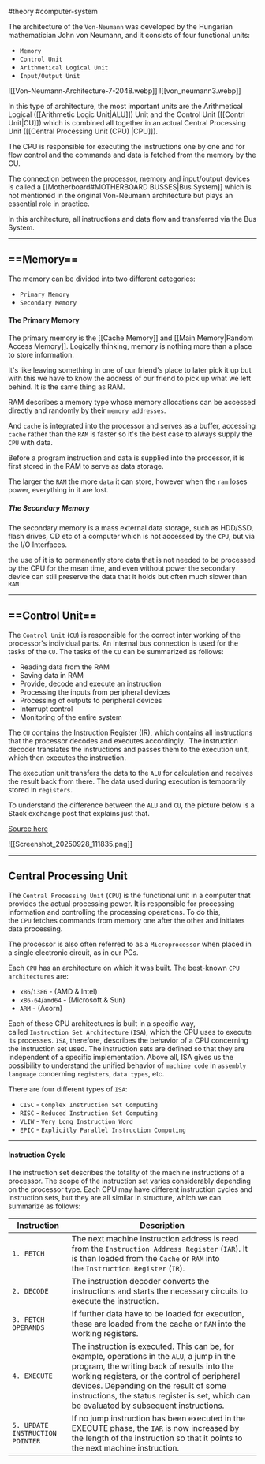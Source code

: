 #theory #computer-system 


The architecture of the `Von-Neumann` was developed by the Hungarian mathematician John von Neumann, and it consists of four functional units:

- `Memory`
- `Control Unit`
- `Arithmetical Logical Unit`
- `Input/Output Unit`



![[Von-Neumann-Architecture-7-2048.webp]]
![[von_neumann3.webp]]


In this type of architecture, the most important units are the Arithmetical Logical ([[Arithmetic Logic Unit|ALU]]) Unit and the Control Unit ([[Contrl Unit|CU]]) which is combined all together in an actual Central Processing Unit ([[Central Processing Unit (CPU) |CPU]]).


The CPU is responsible for executing the instructions one by one and for flow control and the commands and data is fetched from the memory by the CU.

The connection between the processor, memory and input/output devices is called a [[Motherboard#MOTHERBOARD BUSSES|Bus System]] which is not mentioned in the original Von-Neumann architecture but plays an essential role in practice.

In this architecture, all instructions and data flow and transferred via the Bus System.

---
## ==Memory==

The memory can be divided into two different categories:

- `Primary Memory`
- `Secondary Memory`

#### The Primary Memory 

The primary memory is the [[Cache Memory]] and [[Main Memory|Random Access Memory]]. Logically thinking, memory is nothing more than a place to store information. 

It's like leaving something in one of our friend's place to later pick it up but with this we have to know the address of our friend to pick up what we left behind. It is the same thing as RAM.

RAM describes a memory type whose memory allocations can be accessed directly and randomly by their `memory addresses`.

And `cache` is integrated into the processor and serves as a buffer, accessing `cache` rather than the `RAM` is faster so it's the best case to always supply the `CPU` with data.

Before a program instruction and data is supplied into the processor, it is first stored in the RAM to serve as data storage.

The larger the `RAM` the more `data` it can store, however when the `ram` loses power, everything in it are lost.


##### The Secondary Memory

The secondary memory is a mass external data storage, such as HDD/SSD, flash drives, CD etc of a computer which is not accessed by the `CPU`, but via the I/O Interfaces.

the use of it is to permanently store data  that is not needed to be processed by the CPU for the mean time, and even without power the secondary device can still preserve the data that it holds but often much slower than `RAM`

---

## ==Control Unit==

The `Control Unit` (`CU`) is responsible for the correct inter working of the processor's individual parts. An internal bus connection is used for the tasks of the `CU`. The tasks of the `CU` can be summarized as follows:

- Reading data from the RAM
- Saving data in RAM
- Provide, decode and execute an instruction
- Processing the inputs from peripheral devices
- Processing of outputs to peripheral devices
- Interrupt control
- Monitoring of the entire system

The `CU` contains the Instruction Register (IR), which contains all instructions that the processor decodes and executes accordingly.  The instruction decoder translates the instructions and passes them to the execution unit, which then executes the instruction. 

The execution unit transfers the data to the `ALU` for calculation and receives the result back from there. The data used during execution is temporarily stored in `registers`.

To understand the difference between the `ALU` and `CU`, the picture below is a Stack exchange post that explains just that. 

[Source here](https://electronics.stackexchange.com/questions/731506/how-does-the-control-unit-cu-actually-work)

![[Screenshot_20250928_111835.png]]

---
## Central Processing Unit

The `Central Processing Unit` (`CPU`) is the functional unit in a computer that provides the actual processing power. It is responsible for processing information and controlling the processing operations. To do this, the `CPU` fetches commands from memory one after the other and initiates data processing.

The processor is also often referred to as a `Microprocessor` when placed in a single electronic circuit, as in our PCs.

Each `CPU` has an architecture on which it was built. The best-known `CPU architectures` are:

- `x86`/`i386` - (AMD & Intel)
- `x86-64`/`amd64` - (Microsoft & Sun)
- `ARM` - (Acorn)

Each of these CPU architectures is built in a specific way, called `Instruction Set Architecture` (`ISA`), which the CPU uses to execute its processes. `ISA`, therefore, describes the behavior of a CPU concerning the instruction set used. The instruction sets are defined so that they are independent of a specific implementation. Above all, ISA gives us the possibility to understand the unified behavior of `machine code` in `assembly language` concerning `registers`, `data types`, etc.

There are four different types of `ISA`:

- `CISC` - `Complex Instruction Set Computing`
- `RISC` - `Reduced Instruction Set Computing`
- `VLIW` - `Very Long Instruction Word`
- `EPIC` - `Explicitly Parallel Instruction Computing`

---

#### Instruction Cycle

The instruction set describes the totality of the machine instructions of a processor. The scope of the instruction set varies considerably depending on the processor type. Each CPU may have different instruction cycles and instruction sets, but they are all similar in structure, which we can summarize as follows:

|**Instruction**|**Description**|
|---|---|
|`1. FETCH`|The next machine instruction address is read from the `Instruction Address Register` (`IAR`). It is then loaded from the `Cache` or `RAM` into the `Instruction Register` (`IR`).|
|`2. DECODE`|The instruction decoder converts the instructions and starts the necessary circuits to execute the instruction.|
|`3. FETCH OPERANDS`|If further data have to be loaded for execution, these are loaded from the cache or `RAM` into the working registers.|
|`4. EXECUTE`|The instruction is executed. This can be, for example, operations in the `ALU`, a jump in the program, the writing back of results into the working registers, or the control of peripheral devices. Depending on the result of some instructions, the status register is set, which can be evaluated by subsequent instructions.|
|`5. UPDATE INSTRUCTION POINTER`|If no jump instruction has been executed in the EXECUTE phase, the `IAR` is now increased by the length of the instruction so that it points to the next machine instruction.|
